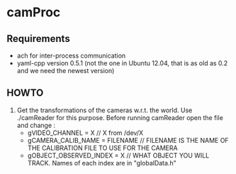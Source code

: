 camProc
=========

Requirements
-------------

* ach for inter-process communication
* yaml-cpp version 0.5.1 (not the one in Ubuntu 12.04, that is as old as 0.2 and we need the newest version)

HOWTO
------

1. Get the transformations of the cameras w.r.t. the world. Use ./camReader for this purpose.
   Before running camReader open the file and change :
   * gVIDEO_CHANNEL = X // X from /dev/X
   * gCAMERA_CALIB_NAME = FILENAME // FILENAME IS THE NAME OF THE CALIBRATION FILE TO USE FOR THE CAMERA 
   * gOBJECT_OBSERVED_INDEX = X // WHAT OBJECT YOU WILL TRACK. Names of each index are in "globalData.h"
